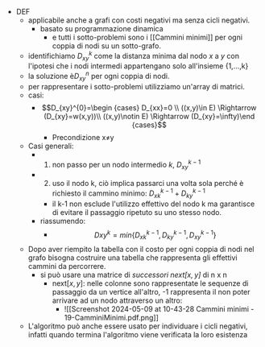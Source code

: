 - DEF
	- applicabile anche a grafi con costi negativi ma senza cicli negativi.
		- basato su programmazione dinamica
			- e tutti i sotto-problemi sono i [[Cammini minimi]] per ogni coppia di nodi su un sotto-grafo.
	- identifichiamo $D_{xy}^k$ come la distanza minima dal nodo _x_ a _y_ con l'ipotesi che i nodi intermedi appartengano solo all'insieme {1,...,k}
	- la soluzione è$D_{xy}^n$ per ogni coppia di nodi.
	- per rappresentare i sotto-problemi utilizziamo un'array di matrici.
	- casi:
		- $$D_{xy}^{0}=\begin {cases} D_{xx}=0 \\ ((x,y)\in E) \Rightarrow  (D_{xy}=w(x,y))\\ ((x,y)\notin E) \Rightarrow  (D_{xy}=\infty)\end {cases}$$
			- Precondizione x$\ne$y
	- Casi generali:
		- 1) non passo per un nodo intermedio _k_, $D_{xy}^{k-1}$
		- 2) uso il nodo k, ciò implica passarci una volta sola perché è richiesto il cammino minimo: $D_{xk}^{k-1}+D_{ky}^{k-1}$ 
			- il k-1 non esclude l'utilizzo effettivo del nodo k ma garantisce di evitare il passaggio ripetuto su uno stesso nodo.
		- riassumendo:
			- $$D{xy}^{k}=min\{D_{xk}^{k-1},D_{ky}^{k-1}, D_{xy}^{k-1}\}$$
	- Dopo aver riempito la tabella con il costo per ogni coppia di nodi nel grafo bisogna costruire una tabella che rappresenta gli effettivi cammini da percorrere.
		- si può usare una matrice di _successori next$[x,y]$_ di n x n 
			- next$[x,y]$: nelle colonne sono rappresentate le sequenze di passaggio da un vertice all'altro, -1 rappresenta il non poter arrivare ad un nodo attraverso un altro:
				- ![[Screenshot 2024-05-09 at 10-43-28 Cammini minimi - 19-CamminiMinimi.pdf.png]]
	- L'algoritmo può anche essere usato per individuare i cicli negativi, infatti quando termina l'algoritmo viene verificata la loro esistenza 